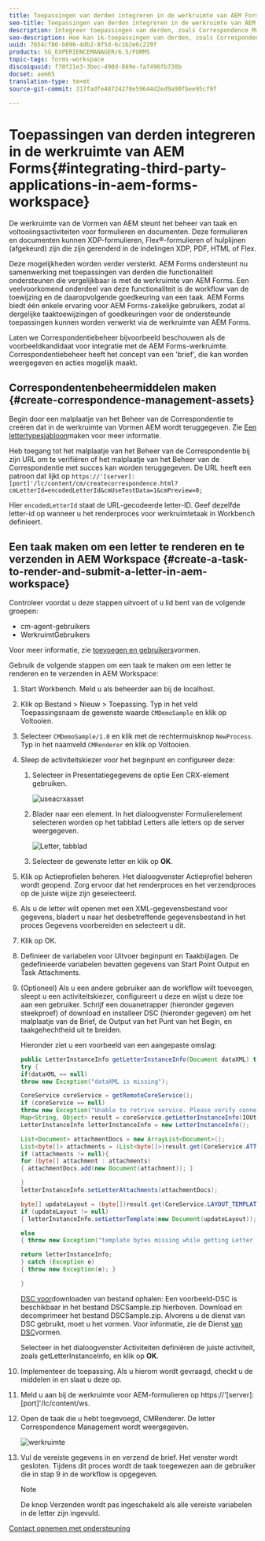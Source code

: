 ```yaml
---
title: Toepassingen van derden integreren in de werkruimte van AEM Forms
seo-title: Toepassingen van derden integreren in de werkruimte van AEM Forms
description: Integreer toepassingen van derden, zoals Correspondence Management, in de werkruimte van AEM Forms.
seo-description: Hoe kan ik-toepassingen van derden, zoals Correspondence Management, integreren in de werkruimte van AEM Forms.
uuid: 7654cf86-b896-4db2-8f5d-6c1b2e6c229f
products: SG_EXPERIENCEMANAGER/6.5/FORMS
topic-tags: forms-workspace
discoiquuid: f70f21e3-3bec-490d-889e-faf496fb738b
docset: aem65
translation-type: tm+mt
source-git-commit: 317fadfe48724270e59644d2ed9a90fbee95cf9f

---
```



# Toepassingen van derden integreren in de werkruimte van AEM Forms{#integrating-third-party-applications-in-aem-forms-workspace}

De werkruimte van de Vormen van AEM steunt het beheer van taak en voltooiingsactiviteiten voor formulieren en documenten. Deze formulieren en documenten kunnen XDP-formulieren, Flex®-formulieren of hulplijnen (afgekeurd) zijn die zijn gerenderd in de indelingen XDP, PDF, HTML of Flex.

Deze mogelijkheden worden verder versterkt. AEM Forms ondersteunt nu samenwerking met toepassingen van derden die functionaliteit ondersteunen die vergelijkbaar is met de werkruimte van AEM Forms. Een veelvoorkomend onderdeel van deze functionaliteit is de workflow van de toewijzing en de daaropvolgende goedkeuring van een taak. AEM Forms biedt één enkele ervaring voor AEM Forms-zakelijke gebruikers, zodat al dergelijke taaktoewijzingen of goedkeuringen voor de ondersteunde toepassingen kunnen worden verwerkt via de werkruimte van AEM Forms.

Laten we Correspondentiebeheer bijvoorbeeld beschouwen als de voorbeeldkandidaat voor integratie met de AEM Forms-werkruimte. Correspondentiebeheer heeft het concept van een &#39;brief&#39;, die kan worden weergegeven en acties mogelijk maakt.

## Correspondentenbeheermiddelen maken {#create-correspondence-management-assets}

Begin door een malplaatje van het Beheer van de Correspondentie te creëren dat in de werkruimte van Vormen AEM wordt teruggegeven. Zie [Een lettertypesjabloon](../../forms/using/create-letter.md)maken voor meer informatie.

Heb toegang tot het malplaatje van het Beheer van de Correspondentie bij zijn URL om te verifiëren of het malplaatje van het Beheer van de Correspondentie met succes kan worden teruggegeven. De URL heeft een patroon dat lijkt op `https://'[server]:[port]'/lc/content/cm/createcorrespondence.html?cmLetterId=encodedLetterId&cmUseTestData=1&cmPreview=0;`

Hier `encodedLetterId` staat de URL-gecodeerde letter-ID. Geef dezelfde letter-id op wanneer u het renderproces voor werkruimtetaak in Workbench definieert.

## Een taak maken om een letter te renderen en te verzenden in AEM Workspace {#create-a-task-to-render-and-submit-a-letter-in-aem-workspace}

Controleer voordat u deze stappen uitvoert of u lid bent van de volgende groepen:

* cm-agent-gebruikers
* WerkruimtGebruikers

Voor meer informatie, zie [toevoegen en gebruikers](/help/forms/using/admin-help/adding-configuring-users.md)vormen.

Gebruik de volgende stappen om een taak te maken om een letter te renderen en te verzenden in AEM Workspace:

1. Start Workbench. Meld u als beheerder aan bij de localhost.
1. Klik op Bestand > Nieuw > Toepassing. Typ in het veld Toepassingsnaam de gewenste waarde `CMDemoSample` en klik op Voltooien.
1. Selecteer `CMDemoSample/1.0` en klik met de rechtermuisknop `NewProcess`. Typ in het naamveld `CMRenderer` en klik op Voltooien.
1. Sleep de activiteitskiezer voor het beginpunt en configureer deze:

   1. Selecteer in Presentatiegegevens de optie Een CRX-element gebruiken.

      ![useacrxasset](assets/useacrxasset.png)

   1. Blader naar een element. In het dialoogvenster Formulierelement selecteren worden op het tabblad Letters alle letters op de server weergegeven.

      ![Letter, tabblad](assets/letter_tab_new.png)

   1. Selecteer de gewenste letter en klik op **OK**.

1. Klik op Actieprofielen beheren. Het dialoogvenster Actieprofiel beheren wordt geopend. Zorg ervoor dat het renderproces en het verzendproces op de juiste wijze zijn geselecteerd.
1. Als u de letter wilt openen met een XML-gegevensbestand voor gegevens, bladert u naar het desbetreffende gegevensbestand in het proces Gegevens voorbereiden en selecteert u dit.
1. Klik op OK.
1. Definieer de variabelen voor Uitvoer beginpunt en Taakbijlagen. De gedefinieerde variabelen bevatten gegevens van Start Point Output en Task Attachments.
1. (Optioneel) Als u een andere gebruiker aan de workflow wilt toevoegen, sleept u een activiteitskiezer, configureert u deze en wijst u deze toe aan een gebruiker. Schrijf een douanetrapper (hieronder gegeven steekproef) of download en installeer DSC (hieronder gegeven) om het malplaatje van de Brief, de Output van het Punt van het Begin, en taakgehechtheid uit te breiden.

   Hieronder ziet u een voorbeeld van een aangepaste omslag:

   ```java
   public LetterInstanceInfo getLetterInstanceInfo(Document dataXML) throws Exception {
   try {
   if(dataXML == null)
   throw new Exception("dataXML is missing");
   
   CoreService coreService = getRemoteCoreService();
   if (coreService == null)
   throw new Exception("Unable to retrive service. Please verify connection details.");
   Map<String, Object> result = coreService.getLetterInstanceInfo(IOUtils.toString(dataXML.getInputStream(), "UTF-8"));
   LetterInstanceInfo letterInstanceInfo = new LetterInstanceInfo();
   
   List<Document> attachmentDocs = new ArrayList<Document>();
   List<byte[]> attachments = (List<byte[]>)result.get(CoreService.ATTACHMENT_KEY);
   if (attachments != null){
   for (byte[] attachment : attachments)
   { attachmentDocs.add(new Document(attachment)); }
   
   }
   letterInstanceInfo.setLetterAttachments(attachmentDocs);
   
   byte[] updateLayout = (byte[])result.get(CoreService.LAYOUT_TEMPLATE_KEY);
   if (updateLayout != null)
   { letterInstanceInfo.setLetterTemplate(new Document(updateLayout)); }
   
   else
   { throw new Exception("template bytes missing while getting Letter instance Info."); }
   
   return letterInstanceInfo;
   } catch (Exception e)
   { throw new Exception(e); }
   
   }
   ```

   [DSC voor](assets/dscsample.zip)downloaden van bestand ophalen: Een voorbeeld-DSC is beschikbaar in het bestand DSCSample.zip hierboven. Download en decomprimeer het bestand DSCSample.zip. Alvorens u de dienst van DSC gebruikt, moet u het vormen. Voor informatie, zie de Dienst [van DSC](../../forms/using/add-action-button-in-create-correspondence-ui.md#p-configure-the-dsc-service-p)vormen.

   Selecteer in het dialoogvenster Activiteiten definiëren de juiste activiteit, zoals getLetterInstanceInfo, en klik op **OK**.

1. Implementeer de toepassing. Als u hierom wordt gevraagd, checkt u de middelen in en slaat u deze op.
1. Meld u aan bij de werkruimte voor AEM-formulieren op https://&#39;[server]:[port]&#39;/lc/content/ws.
1. Open de taak die u hebt toegevoegd, CMRenderer. De letter Correspondence Management wordt weergegeven.

   ![werkruimte](assets/cminworkspace.png)

1. Vul de vereiste gegevens in en verzend de brief. Het venster wordt gesloten. Tijdens dit proces wordt de taak toegewezen aan de gebruiker die in stap 9 in de workflow is opgegeven.

   >[!NOTE]
   >
   >De knop Verzenden wordt pas ingeschakeld als alle vereiste variabelen in de letter zijn ingevuld.

[Contact opnemen met ondersteuning](https://www.adobe.com/account/sign-in.supportportal.html)
